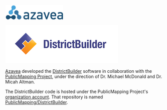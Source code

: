 ![Azavea](https://github.com/azavea/DistrictBuilder/raw/master/azavea_RGB_72dpi_trans_sm.png)

![DistrictBuilder](https://github.com/azavea/DistrictBuilder/raw/master/districtbuilder_full-color_sm.png)

[Azavea](http://www.azavea.com) developed the [DistrictBuilder](http://www.districtbuilder.org) software in collaboration with the [PublicMapping Project](http://www.publicmapping.org/), under the direction of Dr. Michael McDonald and Dr. Micah Altman.

The DistrictBuilder code is hosted under the PublicMapping Project's [organization account](https://github.com/PublicMapping/). That repository is named [PublicMapping/DistrictBuilder](https://github.com/PublicMapping/DistrictBuilder).
